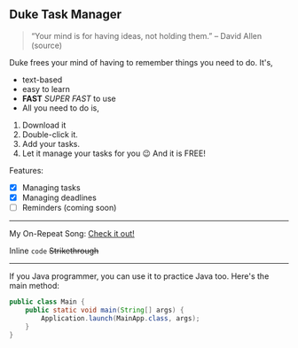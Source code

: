 ## Duke Task Manager
>“Your mind is for having ideas, not holding them.” – David Allen (source)

Duke frees your mind of having to remember things you need to do. It's,

- text-based
- easy to learn
- **FAST** *SUPER FAST* to use
- All you need to do is,

1. Download it
2. Double-click it.
3. Add your tasks.
4. Let it manage your tasks for you 😉
And it is FREE!

Features:
- [x] Managing tasks
- [x] Managing deadlines
- [ ] Reminders (coming soon)

***
My On-Repeat Song:
[Check it out!](https://youtu.be/otPB54Wxf5c)

Inline `code`
~~Strikethrough~~

---

If you Java programmer, you can use it to practice Java too. Here's the main method:
```java
public class Main {
    public static void main(String[] args) {
        Application.launch(MainApp.class, args);
    }
}
```
